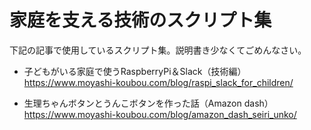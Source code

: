# 家庭を支える技術のスクリプト集

下記の記事で使用しているスクリプト集。説明書き少なくてごめんなさい。

* 子どもがいる家庭で使うRaspberryPi＆Slack（技術編）
  https://www.moyashi-koubou.com/blog/raspi_slack_for_children/

* 生理ちゃんボタンとうんこボタンを作った話（Amazon dash）
   https://www.moyashi-koubou.com/blog/amazon_dash_seiri_unko/
